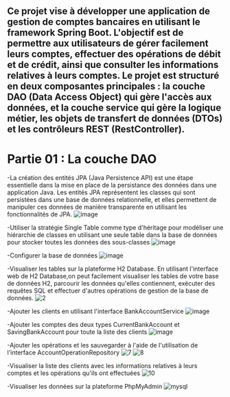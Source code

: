 <h2>Ce projet vise à développer une application de gestion de comptes bancaires en utilisant le framework Spring Boot. L'objectif est de permettre aux utilisateurs de gérer facilement leurs comptes, effectuer des opérations de débit et de crédit, ainsi que consulter les informations relatives à leurs comptes. Le projet est structuré en deux composantes principales : la couche DAO (Data Access Object) qui gère l'accès aux données, et la couche service qui gère la logique métier, les objets de transfert de données (DTOs) et les contrôleurs REST (RestController).</h2>

<h1>Partie 01 : La couche DAO</h1>

-La création des entités JPA (Java Persistence API) est une étape essentielle dans la mise en place de la persistance des données dans une application Java. Les entités JPA représentent les classes qui sont persistées dans une base de données relationnelle, et elles permettent de manipuler ces données de manière transparente en utilisant les fonctionnalités de JPA.
![image](https://github.com/hajarmanyani/Projet-J2EE/assets/93662714/4750544e-7137-48fb-9b6d-85dac59bbb9b)

-Utiliser la stratégie Single Table comme type d'héritage pour modéliser une hiérarchie de classes en utilisant une seule table dans la base de données pour stocker toutes les données des sous-classes
![image](https://github.com/hajarmanyani/Projet-J2EE/assets/93662714/80a39fde-6a31-4cef-9752-277d2c8222c2)

-Configurer la base de données 
![image](https://github.com/hajarmanyani/Projet-J2EE/assets/93662714/cd35b01c-8d6c-443e-9647-bcceb87f9fe8)

-Visualiser les tables sur la plateforme H2 Database. En utilisant l'interface web de H2 Database,on peut facilement visualiser les tables de votre base de données H2, parcourir les données qu'elles contiennent, exécuter des requêtes SQL et effectuer d'autres opérations de gestion de la base de données.
![2](https://github.com/hajarmanyani/Projet-J2EE/assets/93662714/59589703-3872-4a94-9b46-3c02ce9a2c70)

-Ajouter les clients en utilisant l'interface BankAccountService
![image](https://github.com/hajarmanyani/Projet-J2EE/assets/93662714/55e23512-cffc-4f09-a51e-997a86814203)

-Ajouter les comptes des deux types CurrentBankAccount et SavingBankAccount pour toute la liste des clients
![image](https://github.com/hajarmanyani/Projet-J2EE/assets/93662714/62056e76-f386-45cb-89c6-fb8c06f0a8d7)

-Ajouter les opérations et les sauvegarder à l'aide de l'utilisation de l'interface AccountOperationRepository
![7](https://github.com/hajarmanyani/Projet-J2EE/assets/93662714/7627c787-2444-4678-a66b-ab9b7df84ab1)
![8](https://github.com/hajarmanyani/Projet-J2EE/assets/93662714/54f2c6ed-9038-43e0-8aab-19cea5d68595)

-Visualiser la liste des clients avec les informations relatives à leurs comptes et les opérations qu'ils ont effectuées
![10](https://github.com/hajarmanyani/Projet-J2EE/assets/93662714/29f6eb0b-fd08-4384-ae75-afcddaedc514)

-Visualiser les données sur la plateforme PhpMyAdmin
![mysql](https://github.com/hajarmanyani/Projet-J2EE/assets/93662714/617bb1d3-ca9e-4af8-8ad0-0fceda3102b3)









